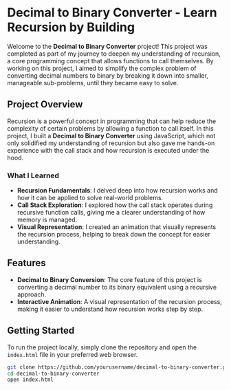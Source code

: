 # Decimal to Binary Converter - Learn Recursion by Building

Welcome to the **Decimal to Binary Converter** project! This project was completed as part of my journey to deepen my understanding of recursion, a core programming concept that allows functions to call themselves. By working on this project, I aimed to simplify the complex problem of converting decimal numbers to binary by breaking it down into smaller, manageable sub-problems, until they became easy to solve.

## Project Overview

Recursion is a powerful concept in programming that can help reduce the complexity of certain problems by allowing a function to call itself. In this project, I built a **Decimal to Binary Converter** using JavaScript, which not only solidified my understanding of recursion but also gave me hands-on experience with the call stack and how recursion is executed under the hood.

### What I Learned

- **Recursion Fundamentals**: I delved deep into how recursion works and how it can be applied to solve real-world problems.
- **Call Stack Exploration**: I explored how the call stack operates during recursive function calls, giving me a clearer understanding of how memory is managed.
- **Visual Representation**: I created an animation that visually represents the recursion process, helping to break down the concept for easier understanding.

## Features

- **Decimal to Binary Conversion**: The core feature of this project is converting a decimal number to its binary equivalent using a recursive approach.
- **Interactive Animation**: A visual representation of the recursion process, making it easier to understand how recursion works step by step.

## Getting Started

To run the project locally, simply clone the repository and open the `index.html` file in your preferred web browser.

```bash
git clone https://github.com/yourusername/decimal-to-binary-converter.git
cd decimal-to-binary-converter
open index.html

